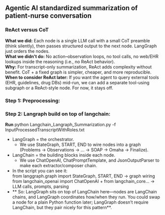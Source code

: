 ## Agentic AI standardized summarization of patient-nurse conversation
### ReAct versus CoT<br />
**What we did:**  Each node is a single LLM call with a small CoT preamble (think silently), then passes structured output to the next node. LangGraph just orders the nodes.<br />
**What we didn't do:** No action–observation loops, no tool calls, no web/EHR lookups inside the reasoning (i.e., no ReAct behavior).<br />
**Why:** For transcript-only summarization, ReAct adds complexity without benefit. CoT + a fixed graph is simpler, cheaper, and more reproducible.<br />
**When to consider ReAct later:** If you want the agent to query external tools (EHR, guidelines, drug DBs) mid-run, we can add a separate tool-using subgraph or a ReAct-style node. For now, it stays off.<br />

### Step 1: Preprocessing:

### Step 2: Langraph build on top of langchain: 
**Run** python Langchain_Langraph_Summarization.py -f InputProcessedTranscriptWithRoles.txt
* LangGraph = the orchestrator.
    * We use StateGraph, START, END to wire nodes into a graph (Problems → Observations → … → SOAP → Omaha → Finalize).
* LangChain = the building blocks inside each node.
    * We use ChatOpenAI, ChatPromptTemplate, and JsonOutputParser to make each extractor/composer chain.<br />
* In the script you can see it:<br />
  from langgraph.graph import StateGraph, START, END → graph wiring<br />
  from langchain_openai import ChatOpenAI + from langchain_core... → LLM calls, prompts, parsing<br />
* ** So: LangGraph sits on top of LangChain here—nodes are LangChain chains, and LangGraph coordinates how/when they run. You could swap a node for a plain Python function later; LangGraph doesn’t require LangChain, but they pair nicely for this pattern**.<br />
